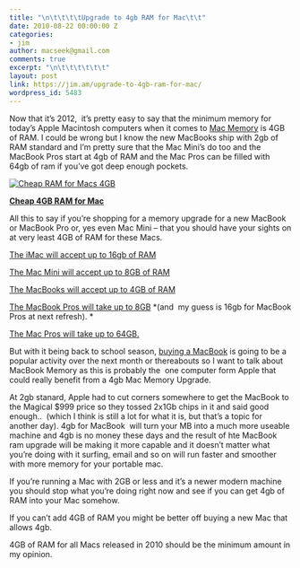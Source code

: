 ```yaml
---
title: "\n\t\t\t\tUpgrade to 4gb RAM for Mac\t\t"
date: 2010-08-22 00:00:00 Z
categories:
- jim
author: macseek@gmail.com
comments: true
excerpt: "\n\t\t\t\t\t\t"
layout: post
link: https://jim.am/upgrade-to-4gb-ram-for-mac/
wordpress_id: 5483
---
```


Now that it’s 2012,  it’s pretty easy to say that the minimum memory for today’s Apple Macintosh computers when it comes to [Mac Memory](http://www.jim.am) is 4GB of RAM. I could be wrong but I know the new MacBooks ship with 2gb of RAM standard and I’m pretty sure that the Mac Mini’s do too and the MacBook Pros start at 4gb of RAM and the Mac Pros can be filled with 64gb of ram if you’ve got deep enough pockets.




[![Cheap RAM for Macs 4GB](http://www.jim.am/wp-content/uploads/2010/08/Screen-shot-2011-03-25-at-3.03.21-PM.png)](http://www.amazon.com/gp/product/B001265GI2/ref=as_li_ss_tl?ie=UTF8&tag=ramseeker-20&linkCode=as2&camp=1789&creative=390957&creativeASIN=B001265GI2)




**[Cheap 4GB RAM for Mac](http://www.amazon.com/gp/product/B001265GI2/ref=as_li_ss_tl?ie=UTF8&tag=ramseeker-20&linkCode=as2&camp=1789&creative=390957&creativeASIN=B001265GI2)**




All this to say if you’re shopping for a memory upgrade for a new MacBook or MacBook Pro or, yes even Mac Mini – that you should have your sights on at very least 4GB of RAM for these Macs.




[The iMac will accept up to 16gb of RAM](http://www.jim.am/memory/iMac_KITS_(DDR3_1333)/)




[The Mac Mini will accept up to 8GB of RAM ](http://www.jim.am/memory/Mac_Mini_KITS_(1066_DDR3)/)




[The MacBooks will accept up to 4GB of RAM ](http://www.jim.am/memory/MacBook_KITS_(1066_DDR3)/)




[The MacBook Pros will take up to 8GB](http://www.jim.am/memory/MacBook_Pro_KITS_(1066_DDR3)/) *(and  my guess is 16gb for MacBook Pros at next refresh). *




[The Mac Pros will take up to 64GB. ](http://www.jim.am/memory/Mac_Pro_RAM_Upgrade_Kits_DDR3_1333_with_8GB_RAM/)




But with it being back to school season, [buying a MacBook](http://www.amazon.com/gp/redirect.html?ie=UTF8&location=http%3A%2F%2Fwww.amazon.com%2Fs%3Fie%3DUTF8%26x%3D0%26ref_%3Dnb_sb_noss%26fsc%3D4%26ih%3D4_1_1_1_0_0_1_0_0_2.7_96%26y%3D0%26field-keywords%3DMacBook%26url%3Dsearch-alias%253Daps&tag=ramseeker-20&linkCode=ur2&camp=1789&creative=390957) is going to be a popular activity over the next month or thereabouts so I want to talk about MacBook Memory as this is probably the  one computer form Apple that could really benefit from a 4gb Mac Memory Upgrade.




At 2gb stanard, Apple had to cut corners somewhere to get the MacBook to the Magical $999 price so they tossed 2x1Gb chips in it and said good enough..  (which I think is still a lot for what it is, but that’s a topic for another day). 4gb for MacBook  will turn your MB into a much more useable machine and 4gb is no money these days and the result of hte MacBook ram upgrade will be making it more capable and it doesn’t matter what you’re doing with it surfing, email and so on will run faster and smoother with more memory for your portable mac.




If you’re running a Mac with 2GB or less and it’s a newer modern machine you should stop what you’re doing right now and see if you can get 4gb of RAM into your Mac somehow.




If you can’t add 4GB of RAM you might be better off buying a new Mac that allows 4gb.




4GB of RAM for all Macs released in 2010 should be the minimum amount in my opinion.


		

